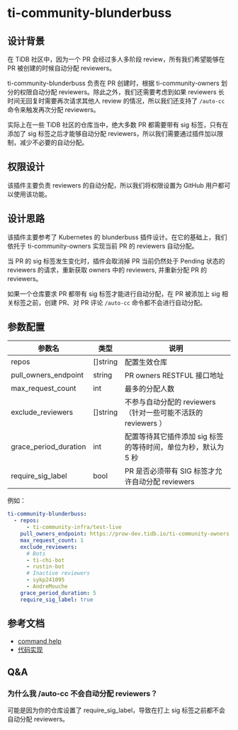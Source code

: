 # ti-community-blunderbuss

## 设计背景

在 TiDB 社区中，因为一个 PR 会经过多人多阶段 review，所有我们希望能够在 PR 被创建的时候自动分配 reviewers。

ti-community-blunderbuss 负责在 PR 创建时，根据 ti-community-owners 划分的权限自动分配 reviewers。除此之外，我们还需要考虑到如果 reviewers 长时间无回复时需要再次请求其他人 review  的情况，所以我们还支持了 `/auto-cc` 命令来触发再次分配 reviewers。

实际上在一些 TiDB 社区的仓库当中，绝大多数 PR 都需要带有 sig 标签，只有在添加了 sig 标签之后才能够自动分配 reviewers，所以我们需要通过插件加以限制，减少不必要的自动分配。

## 权限设计

该插件主要负责 reviewers 的自动分配，所以我们将权限设置为 GitHub 用户都可以使用该功能。

## 设计思路

该插件主要参考了 Kubernetes 的 blunderbuss 插件设计。在它的基础上，我们依托于 ti-community-owners 实现当前 PR 的 reviewers 自动分配。

当 PR 的 sig 标签发生变化时，插件会取消掉 PR 当前仍然处于 Pending 状态的 reviewers 的请求，重新获取 owners 中的 reviewers, 并重新分配 PR 的 reviewers。

如果一个仓库要求 PR 都带有 sig 标签才能进行自动分配，在 PR 被添加上 sig 相关标签之前，创建 PR、对 PR 评论 `/auto-cc` 命令都不会进行自动分配。

## 参数配置

| 参数名               | 类型     | 说明                                                        |
| -------------------- | -------- | --------------------------------------------------------- |
| repos                | []string | 配置生效仓库                                                |
| pull_owners_endpoint | string   | PR owners RESTFUL 接口地址                                 |
| max_request_count    | int      | 最多的分配人数                                              |
| exclude_reviewers    | []string | 不参与自动分配的 reviewers（针对一些可能不活跃的 reviewers ）   |
| grace_period_duration| int      | 配置等待其它插件添加 sig 标签的等待时间，单位为秒，默认为 5 秒    |
| require_sig_label    | bool     | PR 是否必须带有 SIG 标签才允许自动分配 reviewers               |

例如：

```yml
ti-community-blunderbuss:
  - repos:
      - ti-community-infra/test-live
    pull_owners_endpoint: https://prow-dev.tidb.io/ti-community-owners
    max_request_count: 1
    exclude_reviewers:
      # Bots
      - ti-chi-bot
      - rustin-bot
      # Inactive reviewers
      - sykp241095
      - AndreMouche
    grace_period_duration: 5
    require_sig_label: true
```

## 参考文档

- [command help](https://prow.tidb.io/command-help?repo=ti-community-infra%2Fconfigs#auto_cc)
- [代码实现](https://github.com/ti-community-infra/tichi/tree/master/internal/pkg/externalplugins/blunderbuss)

## Q&A

### 为什么我 /auto-cc 不会自动分配 reviewers？

可能是因为你的仓库设置了 require_sig_label，导致在打上 sig 标签之前都不会自动分配 reviewers。

